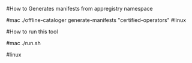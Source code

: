 #How to Generates manifests from appregistry namespace

#mac
./offline-cataloger generate-manifests "certified-operators"
#linux

#How to run this tool

#mac
./run.sh <manifest-directory>

#linux